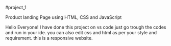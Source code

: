 #project_1

Product landing Page using HTML, CSS and JavaScript

Hello Everyone!
I have done this project on vs code 
just go trough the codes and run in your ide.
you can also edit css and html as per your style and requirement.
this is a responsive website. 

